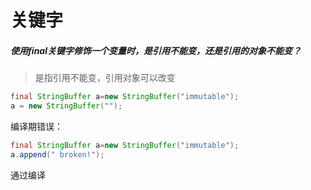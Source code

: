 # 关键字
##### 使用final关键字修饰一个变量时，是引用不能变，还是引用的对象不能变？
>是指引用不能变，引用对象可以改变

```java
final StringBuffer a=new StringBuffer("immutable");
a = new StringBuffer("");
```
编译期错误：
```java
final StringBuffer a=new StringBuffer("immutable");
a.append(" broken!");
```
通过编译
